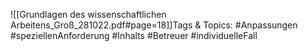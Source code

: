 
![[Grundlagen des wissenschaftlichen Arbeitens_Groß_281022.pdf#page=18]]Tags & Topics:
   #Anpassungen
   #speziellenAnforderung
   #Inhalts
   #Betreuer
   #individuelleFall
